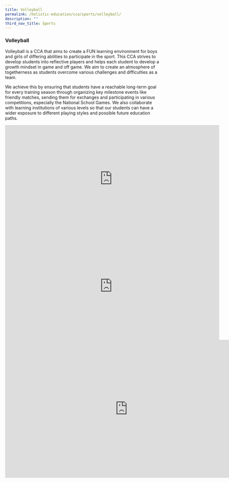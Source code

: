 ```yaml
---
title: Volleyball
permalink: /holistic-education/cca/sports/volleyball/
description: ""
third_nav_title: Sports
---
```

### **Volleyball**

Volleyball is a CCA that aims to create a FUN learning environment for boys and girls of differing abilities to participate in the sport. This CCA strives to develop students into reflective players and helps each student to develop a growth mindset in game and off game. We aim to create an atmosphere of togetherness as students overcome various challenges and difficulties as a team.&nbsp;
  
We achieve this by ensuring that students have a reachable long-term goal for every training season through organizing key milestone events like friendly matches, sending them for exchanges and participating in various competitions, especially the National School Games. We also collaborate with learning institutions of various levels so that our students can have a wider exposure to different playing styles and possible future education paths.

<iframe allowfullscreen="" allow="accelerometer; autoplay; clipboard-write; encrypted-media; gyroscope; picture-in-picture" frameborder="0" title="MFPS Volleyball Promotional Video" src="https://www.youtube.com/embed/9ehsOXfyeMc" height="350" width="700"></iframe><br>

<iframe allowfullscreen="" allow="accelerometer; autoplay; clipboard-write; encrypted-media; gyroscope; picture-in-picture" frameborder="0" title="Volleyball NSG Junior Girls Award Video" src="https://www.youtube.com/embed/OhKda4-guZU" height="350" width="700"></iframe><br>

<iframe allowfullscreen="true" height="450" width="800" frameborder="0" src="https://docs.google.com/presentation/d/e/2PACX-1vSV_2dOZiMcqWJNoKF3_vnGcZnDo1rdQ1aWoMbXP4wnThW4JYC_ebY3EzRINe_wUKYC6rW-mr_bcqV1/embed?start=false&amp;loop=false&amp;delayms=3000"></iframe>